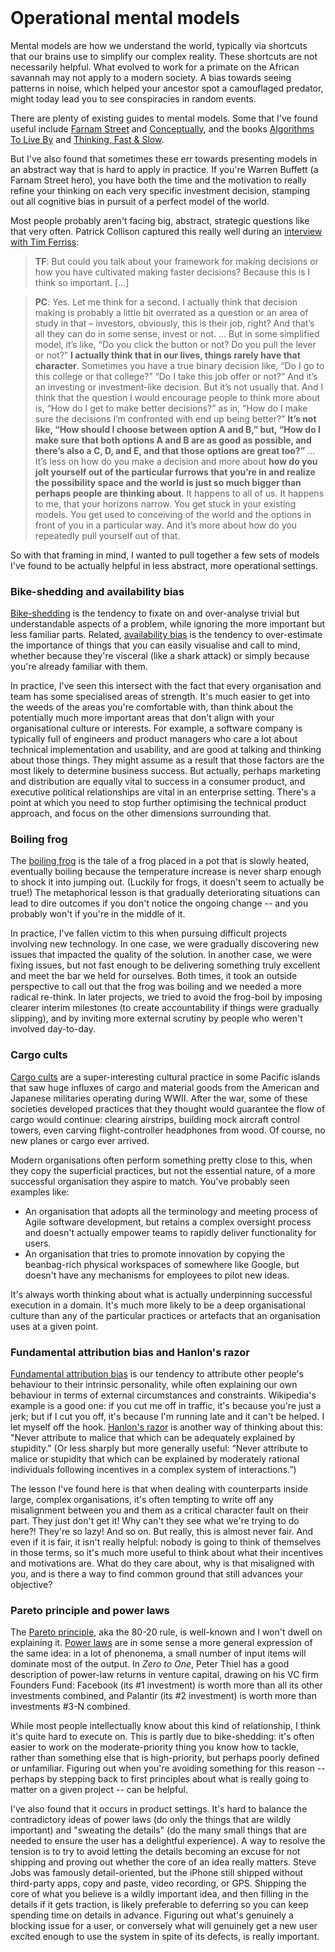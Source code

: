 <header><title>Operational mental models</title></header>

# Operational mental models

Mental models are how we understand the world, typically via shortcuts that our brains use to simplify our complex reality. These shortcuts are not necessarily helpful. What evolved to work for a primate on the African savannah may not apply to a modern society. A bias towards seeing patterns in noise, which helped your ancestor spot a camouflaged predator, might today lead you to see conspiracies in random events.

There are plenty of existing guides to mental models. Some that I've found useful include [Farnam Street](https://fs.blog/mental-models/) and [Conceptually](https://conceptually.org/), and the books [Algorithms To Live By](https://www.goodreads.com/book/show/25666050-algorithms-to-live-by) and [Thinking, Fast & Slow](https://www.goodreads.com/book/show/11468377-thinking-fast-and-slow).

But I've also found that sometimes these err towards presenting models in an abstract way that is hard to apply in practice. If you're Warren Buffett (a Farnam Street hero), you have both the time and the motivation to really refine your thinking on each very specific investment decision, stamping out all cognitive bias in pursuit of a perfect model of the world. 

Most people probably aren't facing big, abstract, strategic questions like that very often. Patrick Collison captured this really well during an [interview with Tim Ferriss](https://tim.blog/2018/12/24/the-tim-ferriss-show-patrick-collison/):

> **TF**: But could you talk about your framework for making decisions or how you have cultivated making faster decisions? Because this is I think so important. [...]

> **PC**: Yes. Let me think for a second. I actually think that decision making is probably a little bit overrated as a question or an area of study in that – investors, obviously, this is their job, right? And that’s all they can do in some sense, invest or not. ... But in some simplified model, it’s like, “Do you click the button or not? Do you pull the lever or not?” **I actually think that in our lives, things rarely have that character**. Sometimes you have a true binary decision like, “Do I go to this college or that college?” “Do I take this job offer or not?” And it’s an investing or investment-like decision.
> But it’s not usually that. And I think that the question I would encourage people to think more about is, “How do I get to make better decisions?” as in, “How do I make sure the decisions I’m confronted with end up being better?” **It’s not like, “How should I choose between option A and B,” but, “How do I make sure that both options A and B are as good as possible, and there’s also a C, D, and E, and that those options are great too?”** ...
> It’s less on how do you make a decision and more about **how do you jolt yourself out of the particular furrows that you’re in and realize the possibility space and the world is just so much bigger than perhaps people are thinking about**. It happens to all of us. It happens to me, that your horizons narrow. You get stuck in your existing models. You get used to conceiving of the world and the options in front of you in a particular way. And it’s more about how do you repeatedly pull yourself out of that.

So with that framing in mind, I wanted to pull together a few sets of models I've found to be actually helpful in less abstract, more operational settings.

### Bike-shedding and availability bias
[Bike-shedding](https://en.wikipedia.org/wiki/Law_of_triviality) is the tendency to fixate on and over-analyse trivial but understandable aspects of a problem, while ignoring the more important but less familiar parts. Related, [availability bias](https://en.wikipedia.org/wiki/Availability_heuristic) is the tendency to over-estimate the importance of things that you can easily visualise and call to mind, whether because they're visceral (like a shark attack) or simply because you're already familiar with them.

In practice, I've seen this intersect with the fact that every organisation and team has some specialised areas of strength. It's much easier to get into the weeds of the areas you're comfortable with, than think about the potentially much more important areas that don't align with your organisational culture or interests. For example, a software company is typically full of engineers and product managers who care a lot about technical implementation and usability, and are good at talking and thinking about those things. They might assume as a result that those factors are the most likely to determine business success. But actually, perhaps marketing and distribution are equally vital to success in a consumer product, and executive political relationships are vital in an enterprise setting. There's a point at which you need to stop further optimising the technical product approach, and focus on the other dimensions surrounding that.

### Boiling frog
The [boiling frog](https://en.wikipedia.org/wiki/Boiling_frog) is the tale of a frog placed in a pot that is slowly heated, eventually boiling because the temperature increase is never sharp enough to shock it into jumping out. (Luckily for frogs, it doesn't seem to actually be true!) The metaphorical lesson is that gradually deteriorating situations can lead to dire outcomes if you don't notice the ongoing change -- and you probably won't if you're in the middle of it.

In practice, I've fallen victim to this when pursuing difficult projects involving new technology. In one case, we were gradually discovering new issues that impacted the quality of the solution. In another case, we were fixing issues, but not fast enough to be delivering something truly excellent and meet the bar we held for ourselves. Both times, it took an outside perspective to call out that the frog was boiling and we needed a more radical re-think. In later projects, we tried to avoid the frog-boil by imposing clearer interim milestones (to create accountability if things were gradually slipping), and by inviting more external scrutiny by people who weren't involved day-to-day.

### Cargo cults
[Cargo cults](https://en.wikipedia.org/wiki/Cargo_cult) are a super-interesting cultural practice in some Pacific islands that saw huge influxes of cargo and material goods from the American and Japanese militaries operating during WWII. After the war, some of these societies developed practices that they thought would guarantee the flow of cargo would continue: clearing airstrips, building mock aircraft control towers, even carving flight-controller headphones from wood. Of course, no new planes or cargo ever arrived.

Modern organisations often perform something pretty close to this, when they copy the superficial practices, but not the essential nature, of a more successful organisation they aspire to match. You've probably seen examples like:
- An organisation that adopts all the terminology and meeting process of Agile software development, but retains a complex oversight process and doesn't actually empower teams to rapidly deliver functionality for users.
- An organisation that tries to promote innovation by copying the beanbag-rich physical workspaces of somewhere like Google, but doesn't have any mechanisms for employees to pilot new ideas.

It's always worth thinking about what is actually underpinning successful execution in a domain. It's much more likely to be a deep organisational culture than any of the particular practices or artefacts that an organisation uses at a given point.

### Fundamental attribution bias and Hanlon's razor
[Fundamental attribution bias](https://en.wikipedia.org/wiki/Fundamental_attribution_error) is our tendency to attribute other people's behaviour to their intrinsic personality, while often explaining our own behaviour in terms of external circumstances and constraints. Wikipedia's example is a good one: if you cut me off in traffic, it's because you're just a jerk; but if I cut you off, it's because I'm running late and it can't be helped. I let myself off the hook. [Hanlon's razor](https://en.wikipedia.org/wiki/Hanlon%27s_razor) is another way of thinking about this: "Never attribute to malice that which can be adequately explained by stupidity." (Or less sharply but more generally useful: “Never attribute to malice or stupidity that which can be explained by moderately rational individuals following incentives in a complex system of interactions.”)

The lesson I've found here is that when dealing with counterparts inside large, complex organisations, it's often tempting to write off any misalignment between you and them as a critical character fault on their part. They just don't get it! Why can't they see what we're trying to do here?! They're so lazy! And so on. But really, this is almost never fair. And even if it is fair, it isn't really helpful: nobody is going to think of themselves in those terms, so it's much more useful to think about what their incentives and motivations are. What do they care about, why is that misaligned with you, and is there a way to find common ground that still advances your objective? 

### Pareto principle and power laws
The [Pareto principle](https://en.wikipedia.org/wiki/Pareto_principle), aka the 80-20 rule, is well-known and I won't dwell on explaining it. [Power laws](https://en.wikipedia.org/wiki/Power_law) are in some sense a more general expression of the same idea: in a lot of phenonema, a small number of input items will dominate most of the output. In _Zero to One_, Peter Thiel has a good description of power-law returns in venture capital, drawing on his VC firm Founders Fund: Facebook (its #1 investment) is worth more than all its other investments combined, and Palantir (its #2 investment) is worth more than investments #3-N combined.

While most people intellectually know about this kind of relationship, I think it's quite hard to execute on. This is partly due to bike-shedding: it's often easier to work on the moderate-priority thing you know how to tackle, rather than something else that is high-priority, but perhaps poorly defined or unfamiliar. Figuring out when you're avoiding something for this reason -- perhaps by stepping back to first principles about what is really going to matter on a given project -- can be helpful. 

I've also found that it occurs in product settings. It's hard to balance the contradictory ideas of power laws (do only the things that are wildly important) and "sweating the details" (do the many small things that are needed to ensure the user has a delightful experience). A way to resolve the tension is to try to avoid letting the details becoming an excuse for not shipping and proving out whether the core of an idea really matters. Steve Jobs was famously detail-oriented, but the iPhone still shipped without third-party apps, copy and paste, video recording, or GPS. Shipping the core of what you believe is a wildly important idea, and then filling in the details if it gets traction, is likely preferable to deferring so you can keep spending time on details in advance. Figuring out what's genuinely a blocking issue for a user, or conversely what will genuinely get a new user excited enough to use the system in spite of its defects, is really important.